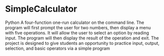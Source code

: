 # SimpleCalculator
Python
A four-function one-run calculator on the command line. The program
will first prompt the user for two numbers, then display a menu with five operations. It will allow the
user to select an option by reading input. The program will then display the result of the operation and
exit. The project is designed to give students an opportunity to practice input, output, selection, and
basic operators via a simple program
